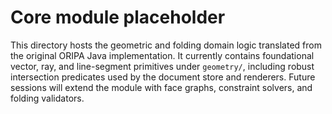 # Core module placeholder

This directory hosts the geometric and folding domain logic translated from the original ORIPA Java implementation. It currently
contains foundational vector, ray, and line-segment primitives under `geometry/`, including robust intersection predicates used
by the document store and renderers. Future sessions will extend the module with face graphs, constraint solvers, and folding
validators.

